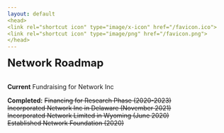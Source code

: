 ```yaml
---
layout: default
<head>
<link rel="shortcut icon" type="image/x-icon" href="/favicon.ico">
<link rel="shortcut icon" type="image/png" href="/favicon.png">
</head>
---
```


<b><font size="5">Network Roadmap</font></b>
<br>
<br>

**Current**
Fundraising for Network Inc

**Completed:**
~~Financing for Research Phase (2020-2023)~~
<br>
~~Incorporated Network Inc in Delaware (November 2021)~~
<br>
~~Incorporated Network Limited in Wyoming (June 2020)~~
<br>
~~Established Network Foundation (2020)~~
<br>
